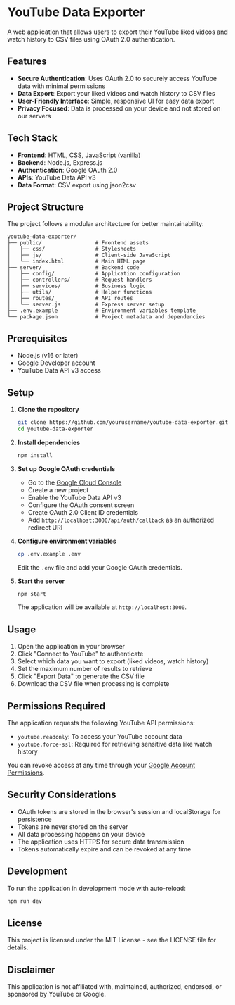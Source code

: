 # YouTube Data Exporter

A web application that allows users to export their YouTube liked videos and watch history to CSV files using OAuth 2.0 authentication.

## Features

- **Secure Authentication**: Uses OAuth 2.0 to securely access YouTube data with minimal permissions
- **Data Export**: Export your liked videos and watch history to CSV files
- **User-Friendly Interface**: Simple, responsive UI for easy data export
- **Privacy Focused**: Data is processed on your device and not stored on our servers

## Tech Stack

- **Frontend**: HTML, CSS, JavaScript (vanilla)
- **Backend**: Node.js, Express.js
- **Authentication**: Google OAuth 2.0
- **APIs**: YouTube Data API v3
- **Data Format**: CSV export using json2csv

## Project Structure

The project follows a modular architecture for better maintainability:

```
youtube-data-exporter/
├── public/                 # Frontend assets
│   ├── css/                # Stylesheets
│   ├── js/                 # Client-side JavaScript
│   └── index.html          # Main HTML page
├── server/                 # Backend code
│   ├── config/             # Application configuration
│   ├── controllers/        # Request handlers
│   ├── services/           # Business logic
│   ├── utils/              # Helper functions
│   ├── routes/             # API routes
│   └── server.js           # Express server setup
├── .env.example            # Environment variables template
└── package.json            # Project metadata and dependencies
```

## Prerequisites

- Node.js (v16 or later)
- Google Developer account
- YouTube Data API v3 access

## Setup

1. **Clone the repository**

   ```bash
   git clone https://github.com/yourusername/youtube-data-exporter.git
   cd youtube-data-exporter
   ```

2. **Install dependencies**

   ```bash
   npm install
   ```

3. **Set up Google OAuth credentials**

   - Go to the [Google Cloud Console](https://console.cloud.google.com/)
   - Create a new project
   - Enable the YouTube Data API v3
   - Configure the OAuth consent screen
   - Create OAuth 2.0 Client ID credentials
   - Add `http://localhost:3000/api/auth/callback` as an authorized redirect URI

4. **Configure environment variables**

   ```bash
   cp .env.example .env
   ```

   Edit the `.env` file and add your Google OAuth credentials.

5. **Start the server**

   ```bash
   npm start
   ```

   The application will be available at `http://localhost:3000`.

## Usage

1. Open the application in your browser
2. Click "Connect to YouTube" to authenticate
3. Select which data you want to export (liked videos, watch history)
4. Set the maximum number of results to retrieve
5. Click "Export Data" to generate the CSV file
6. Download the CSV file when processing is complete

## Permissions Required

The application requests the following YouTube API permissions:

- `youtube.readonly`: To access your YouTube account data
- `youtube.force-ssl`: Required for retrieving sensitive data like watch history

You can revoke access at any time through your [Google Account Permissions](https://myaccount.google.com/permissions).

## Security Considerations

- OAuth tokens are stored in the browser's session and localStorage for persistence
- Tokens are never stored on the server
- All data processing happens on your device
- The application uses HTTPS for secure data transmission
- Tokens automatically expire and can be revoked at any time

## Development

To run the application in development mode with auto-reload:

```bash
npm run dev
```

## License

This project is licensed under the MIT License - see the LICENSE file for details.

## Disclaimer

This application is not affiliated with, maintained, authorized, endorsed, or sponsored by YouTube or Google.
